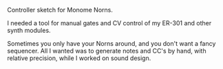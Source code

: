Controller sketch for Monome Norns.

I needed a tool for manual gates and CV control of my ER-301 and other synth modules.

Sometimes you only have your Norns around, and you don't want a fancy sequencer. All I wanted was to generate notes and CC's by hand, with relative precision, while I worked on sound design.

